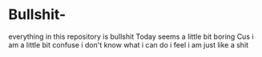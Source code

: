 # Bullshit-
everything in this repository is bullshit
Today seems a little bit boring
Cus i am a little bit confuse
i don't know what i can do
i feel i am just like a shit
